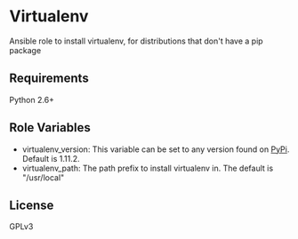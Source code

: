 Virtualenv
==========

Ansible role to install virtualenv, for distributions that don't have a pip package

Requirements
------------

Python 2.6+

Role Variables
--------------

* virtualenv_version: This variable can be set to any version found on [PyPi](https://pypi.python.org/pypi/virtualenv). Default is 1.11.2.
* virtualenv_path: The path prefix to install virtualenv in. The default is "/usr/local"

License
-------

GPLv3
